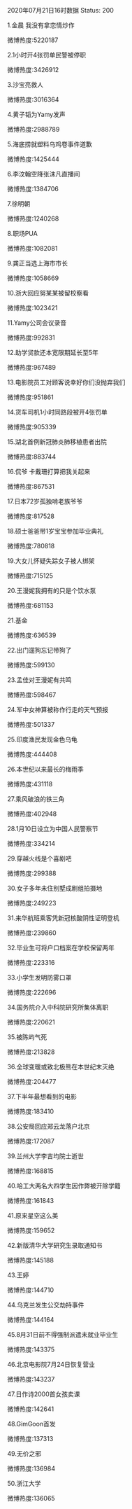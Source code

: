 2020年07月21日16时数据
Status: 200

1.金晨 我没有拿恋情炒作

微博热度:5220187

2.1小时开4张罚单民警被停职

微博热度:3426912

3.沙宝亮救人

微博热度:3016364

4.黄子韬为Yamy发声

微博热度:2988789

5.海底捞就塑料乌鸡卷事件道歉

微博热度:1425444

6.李汶翰空降张沫凡直播间

微博热度:1384706

7.徐明朝

微博热度:1240268

8.职场PUA

微博热度:1082081

9.龚正当选上海市市长

微博热度:1058669

10.浙大回应努某某被留校察看

微博热度:1023421

11.Yamy公司会议录音

微博热度:992831

12.助学贷款还本宽限期延长至5年

微博热度:967489

13.电影院员工对顾客说幸好你们没抛弃我们

微博热度:951861

14.货车司机1小时同路段被开4张罚单

微博热度:905339

15.湖北首例新冠肺炎肺移植患者出院

微博热度:883744

16.侃爷 卡戴珊打算把我关起来

微博热度:867531

17.日本72岁孤独啃老族爷爷

微博热度:817528

18.硕士爸爸带1岁宝宝参加毕业典礼

微博热度:780818

19.大女儿怀疑失踪女子被人绑架

微博热度:715125

20.王漫妮我拥有的只是个饮水泵

微博热度:681153

21.基金

微博热度:636539

22.出门遛狗忘记带狗了

微博热度:599130

23.孟佳对王漫妮有共鸣

微博热度:598467

24.军中女神算被称作行走的天气预报

微博热度:501337

25.印度渔民发现金色乌龟

微博热度:444408

26.本世纪以来最长的梅雨季

微博热度:431118

27.乘风破浪的铁三角

微博热度:402948

28.1月10日设立为中国人民警察节

微博热度:334214

29.穿越火线是个喜剧吧

微博热度:299388

30.女子多年未住别墅成剧组拍摄地

微博热度:249223

31.来华航班乘客凭新冠核酸阴性证明登机

微博热度:239860

32.毕业生可将户口档案在学校保留两年

微博热度:223316

33.小学生发明防雾口罩

微博热度:222696

34.国务院介入中科院研究所集体离职

微博热度:220621

35.被陈屿气死

微博热度:213828

36.全球变暖或致北极熊在本世纪末灭绝

微博热度:204477

37.下半年最想看到的电影

微博热度:183410

38.公安局回应郑云龙落户北京

微博热度:172087

39.兰州大学李吉均院士逝世

微博热度:168815

40.哈工大两名大四学生因作弊被开除学籍

微博热度:161843

41.原来星空这么美

微博热度:159652

42.新版清华大学研究生录取通知书

微博热度:145188

43.王婷

微博热度:144710

44.乌克兰发生公交劫持事件

微博热度:144164

45.8月31日前不得强制派遣未就业毕业生

微博热度:143375

46.北京电影院7月24日恢复营业

微博热度:143237

47.日作诗2000首女孩卖课

微博热度:142641

48.GimGoon首发

微博热度:137313

49.无价之邪

微博热度:136984

50.浙江大学

微博热度:136065

